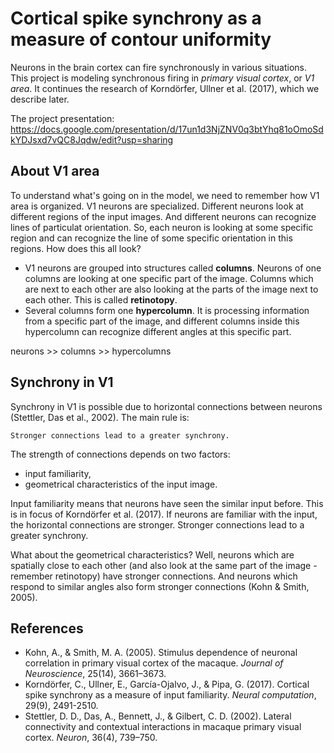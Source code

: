 # Cortical spike synchrony as a measure of contour uniformity
Neurons in the brain cortex can fire synchronously in various situations. This project is modeling synchronous firing in *primary visual cortex*, or *V1 area*. It continues the research of Korndörfer, Ullner et al. (2017), which we describe later.  

The project presentation:   
https://docs.google.com/presentation/d/17un1d3NjZNV0q3btYhq81oOmoSdkYDJsxd7vQC8Jqdw/edit?usp=sharing

## About V1 area
To understand what's going on in the model, we need to remember how V1 area is organized. V1 neurons are specialized. Different neurons look at different regions of the input images. And different neurons can recognize lines of particulat orientation. So, each neuron is looking at some specific region and can recognize the line of some specific orientation in this regions. How does this all look?

- V1 neurons are grouped into structures called **columns**. Neurons of one columns are looking at one specific part of the image. Columns which are next to each other are also looking at the parts of the image next to each other. This is called **retinotopy**.  
- Several columns form one **hypercolumn**. It is processing information from a specific part of the image, and different columns inside this hypercolumn can recognize different angles at this specific part.  

neurons >> columns >> hypercolumns

## Synchrony in V1
Synchrony in V1 is possible due to horizontal connections between neurons (Stettler, Das et al., 2002). The main rule is:
```
Stronger connections lead to a greater synchrony. 
```
The strength of connections depends on two factors:
- input familiarity,
- geometrical characteristics of the input image.

Input familiarity means that neurons have seen the similar input before. This is in focus of Korndörfer et al. (2017). If neurons are familiar with the input, the horizontal connections are stronger. Stronger connections lead to a greater synchrony.

What about the geometrical characteristics? Well, neurons which are spatially close to each other (and also look at the same part of the image - remember retinotopy) have stronger connections. And neurons which respond to similar angles also form stronger connections (Kohn & Smith, 2005).


## References
*  Kohn, A., & Smith, M. A. (2005). Stimulus dependence of neuronal correlation in primary visual cortex of the macaque. *Journal of Neuroscience*, 25(14), 3661–3673.
*  Korndörfer, C., Ullner, E., García-Ojalvo, J., & Pipa, G. (2017). Cortical spike synchrony as a measure of input familiarity. *Neural computation*, 29(9), 2491-2510.
* Stettler, D. D., Das, A., Bennett, J., & Gilbert, C. D. (2002). Lateral connectivity and contextual interactions in macaque primary visual cortex. *Neuron*, 36(4), 739–750.
